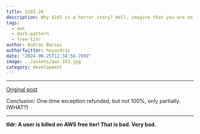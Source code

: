 ```yaml
---
title: $103.26
description: Why $103 is a horror story? Well, imagine that you are on a free tier... 
tags:
  - aws
  - dark-pattern
  - free-tier
author: Andras Bacsai
authorTwitter: heyandras
date: "2024-06-25T12:34:56.789Z"
image: ../assets/aws-103.jpg
category: development
---
```


--- 

[Original post](hhttps://lapcatsoftware.com/articles/2024/6/7.html)

Conclusion: One-time exception refunded, but not 100%, only partially. (WHAT?)

--- 

__tldr: A user is billed on AWS free tier! That is bad. Very bad.__
